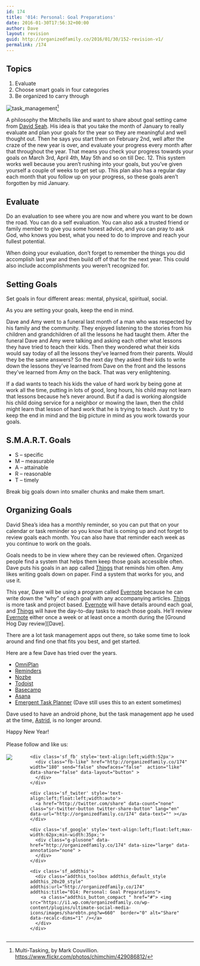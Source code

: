 ```yaml
---
id: 174
title: '014: Personal: Goal Preparations'
date: 2016-01-30T17:56:32+00:00
author: Dave
layout: revision
guid: http://organizedfamily.co/2016/01/30/152-revision-v1/
permalink: /174
---
```

## Topics

  1. Evaluate
  2. Choose smart goals in four categories
  3. Be organized to carry through

<img src="https://i2.wp.com/organizedfamily.co/wp-content/uploads/2016/01/task_management.jpg?w=660" alt="task_management" data-recalc-dims="1" />[^image_attribution] 

A philosophy the Mitchells like and want to share about goal setting came from [David Seah](http://davidseah.com/2007/02/groundhog-day-resolutions/). His idea is that you take the month of January to really evaluate and plan your goals for the year so they are meaningful and well thought out. Then he says you start them on February 2nd, well after the craze of the new year is over, and evaluate your progress every month after that throughout the year. That means you check your progress towards your goals on March 3rd, April 4th, May 5th and so on till Dec. 12. This system works well because you aren&#8217;t rushing into your goals, but you&#8217;ve given yourself a couple of weeks to get set up. This plan also has a regular day each month that you follow up on your progress, so these goals aren&#8217;t forgotten by mid January.

## Evaluate

Do an evaluation to see where you are now and where you want to be down the road. You can do a self evaluation. You can also ask a trusted friend or family member to give you some honest advice, and you can pray to ask God, who knows you best, what you need to do to improve and reach your fullest potential.

When doing your evaluation, don&#8217;t forget to remember the things you did accomplish last year and then build off of that for the next year. This could also include accomplishments you weren&#8217;t recognized for.

## Setting Goals

Set goals in four different areas: mental, physical, spiritual, social.

As you are setting your goals, keep the end in mind.

Dave and Amy went to a funeral last month of a man who was respected by his family and the community. They enjoyed listening to the stories from his children and grandchildren of all the lessons he had taught them. After the funeral Dave and Amy were talking and asking each other what lessons they have tried to teach their kids. Then they wondered what their kids would say today of all the lessons they&#8217;ve learned from their parents. Would they be the same answers? So the next day they asked their kids to write down the lessons they&#8217;ve learned from Dave on the front and the lessons they&#8217;ve learned from Amy on the back. That was very enlightening.

If a dad wants to teach his kids the value of hard work by being gone at work all the time, putting in lots of good, long hours, his child may not learn that lessons because he&#8217;s never around. But if a dad is working alongside his child doing service for a neighbor or mowing the lawn, then the child might learn that lesson of hard work that he is trying to teach. Just try to keep the end in mind and the big picture in mind as you work towards your goals.

## S.M.A.R.T. Goals

  * S &#8211; specific
  * M &#8211; measurable
  * A &#8211; attainable
  * R &#8211; reasonable
  * T &#8211; timely

Break big goals down into smaller chunks and make them smart.

## Organizing Goals

David Shea&#8217;s idea has a monthly reminder, so you can put that on your calendar or task reminder so you know that is coming up and not forget to review goals each month. You can also have that reminder each week as you continue to work on the goals.

Goals needs to be in view where they can be reviewed often. Organized people find a system that helps them keep those goals accessible often. Dave puts his goals in an app called [Things](https://culturedcode.com/things/) that reminds him often. Amy likes writing goals down on paper. Find a system that works for you, and use it.

This year, Dave will be using a program called [Evernote](https://evernote.com/) because he can write down the &#8220;why&#8221; of each goal with any accompanying articles. [Things](https://culturedcode.com/things/) is more task and project based. [Evernote](https://evernote.com/) will have details around each goal, and [Things](https://culturedcode.com/things/) will have the day-to-day tasks to reach those goals. He&#8217;ll review [Evernote](https://evernote.com/) either once a week or at least once a month during the \[Ground Hog Day review\]\[Dave\].

There are a lot task management apps out there, so take some time to look around and find one that fits you best, and get started.

Here are a few Dave has tried over the years.

  * [OmniPlan](https://www.omnigroup.com/omniplan)
  * [Reminders](http://www.macworld.com/article/1164792/ios-apps/how-to-use-the-ios-reminders-app.html)
  * [Nozbe](https://nozbe.com/)
  * [Todoist](https://en.todoist.com/)
  * [Basecamp](http://www.basecamp.com/)
  * [Asana](https://asana.com/)
  * [Emergent Task Planner](http://davidseah.com/node/the-emergent-task-planner/) (Dave still uses this to an extent sometimes)

Dave used to have an android phone, but the task management app he used at the time, [Astrid](http://lifehacker.com/yahoo-announced-today-that-much-loved-to-do-app-astrid-686450404), is no longer around.

Happy New Year!

[^image_attribution]:    
    Multi-Tasking, by Mark Couvillion. https://www.flickr.com/photos/chimchim/429086812/

<div class='sfsi_Sicons' style='width: 100%; display: inline-block; vertical-align: middle; text-align:left'>
  <div style='margin:0px 8px 0px 0px; line-height: 24px'>
    <span>Please follow and like us:</span>
  </div>
  
  <div class='sfsi_socialwpr'>
    <div class='sf_subscrbe' style='text-align:left;float:left;width:64px'>
      <a href="http://www.specificfeeds.com/widget/emailsubscribe/MTc5ODgx/OA==/" target="_blank"><img src="https://i2.wp.com/organizedfamily.co/wp-content/plugins/ultimate-social-media-icons/images/follow_subscribe.png?w=660" data-recalc-dims="1" /></a>
    </div>
    
    <div class='sf_fb' style='text-align:left;width:52px'>
      <div class="fb-like" href="http://organizedfamily.co/174" width="180" send="false" showfaces="false"  action="like" data-share="false" data-layout="button" >
      </div>
    </div>
    
    <div class='sf_twiter' style='text-align:left;float:left;width:auto'>
      <a href="http://twitter.com/share" data-count="none" class="sr-twitter-button twitter-share-button" lang="en" data-url="http://organizedfamily.co/174" data-text="" ></a>
    </div>
    
    <div class='sf_google' style='text-align:left;float:left;max-width:62px;min-width:35px;'>
      <div class="g-plusone" data-href="http://organizedfamily.co/174" data-size="large" data-annotation="none" >
      </div>
    </div>
    
    <div class='sf_addthis'>
      <div class="addthis_toolbox addthis_default_style addthis_20x20_style" addthis:url="http://organizedfamily.co/174" addthis:title="014: Personal: Goal Preparations">
        <a class="addthis_button_compact " href="#"> <img src="https://i1.wp.com/organizedfamily.co/wp-content/plugins/ultimate-social-media-icons/images/sharebtn.png?w=660"  border="0" alt="Share" data-recalc-dims="1" /></a>
      </div>
    </div>
  </div>
</div>
